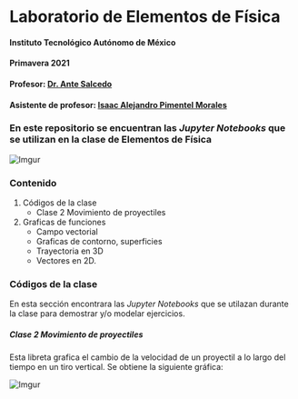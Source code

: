 # Laboratorio de Elementos de Física
#### Instituto Tecnológico Autónomo de México
#### Primavera 2021
#### Profesor: [Dr. Ante Salcedo](https://facultad.itam.mx/es/facultad/32563-ante-salcedo-gonzalez)
#### Asistente de profesor: [Isaac Alejandro Pimentel Morales](https://www.linkedin.com/in/isaac-alejandro-pimentel-morales/)

### En este repositorio se encuentran las *Jupyter Notebooks*  que se utilizan en la clase de **Elementos de Física**
![Imgur](https://i.imgur.com/YKyPqeN.jpg)

### Contenido
1. Códigos de la clase
	- Clase 2 Movimiento de proyectiles
2. Graficas de funciones
	- Campo vectorial
	- Graficas de contorno, superficies
	- Trayectoria en 3D
	- Vectores en 2D.

### Códigos de la clase
En esta sección encontrara las *Jupyter Notebooks* que se utilazan durante la clase para demostrar y/o modelar ejercicios.
##### Clase 2 Movimiento de proyectiles
Esta libreta grafica el cambio de la velocidad de un proyectil a lo largo del tiempo en un tiro vertical. Se obtiene la siguiente gráfica:

![Imgur](https://i.imgur.com/CPW4uUa.png)
